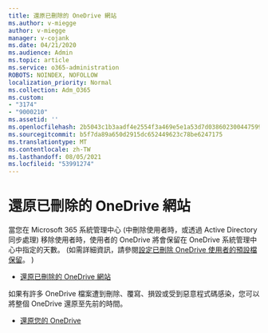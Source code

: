 ```yaml
---
title: 還原已刪除的 OneDrive 網站
ms.author: v-miegge
author: v-miegge
manager: v-cojank
ms.date: 04/21/2020
ms.audience: Admin
ms.topic: article
ms.service: o365-administration
ROBOTS: NOINDEX, NOFOLLOW
localization_priority: Normal
ms.collection: Adm_O365
ms.custom:
- "3174"
- "9000210"
ms.assetid: ''
ms.openlocfilehash: 2b5043c1b3aadf4e2554f3a469e5e1a53d7d038602300447599ff1c13cf31271
ms.sourcegitcommit: b5f7da89a650d2915dc652449623c78be6247175
ms.translationtype: MT
ms.contentlocale: zh-TW
ms.lasthandoff: 08/05/2021
ms.locfileid: "53991274"
---
```

# <a name="restore-a-deleted-onedrive-site"></a>還原已刪除的 OneDrive 網站

當您在 Microsoft 365 系統管理中心 (中刪除使用者時，或透過 Active Directory 同步處理) 移除使用者時，使用者的 OneDrive 將會保留在 OneDrive 系統管理中心中指定的天數。  (如需詳細資訊，請參閱[設定已刪除 OneDrive 使用者的預設檔保留](https://docs.microsoft.com/onedrive/set-retention)。 ) 

* [還原已刪除的 OneDrive 網站](https://docs.microsoft.com/onedrive/restore-deleted-onedrive)

如果有許多 OneDrive 檔案遭到刪除、覆寫、損毀或受到惡意程式碼感染，您可以將整個 OneDrive 還原至先前的時間。

* [還原您的 OneDrive](https://support.office.com/article/Restore-your-OneDrive-fa231298-759d-41cf-bcd0-25ac53eb8a15)
